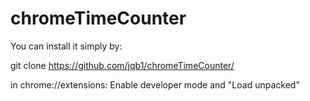 # chromeTimeCounter
You can install it simply by:

git clone https://github.com/jqb1/chromeTimeCounter/

in chrome://extensions:
Enable developer mode and 
"Load unpacked"



